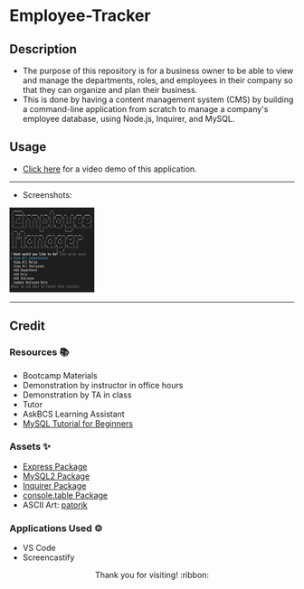 # Employee-Tracker

## Description

- The purpose of this repository is for a business owner to be able to view and manage the departments, roles, and employees in their company so that they can organize and plan their business.
- This is done by having a content management system (CMS) by building a command-line application from scratch to manage a company's employee database, using Node.js, Inquirer, and MySQL.

## Usage

- [Click here](*) for a video demo of this application.

---------------------------

- Screenshots:

<img src="./demo-images/demo1.png" width="150" height="150">

---------------------------

## Credit

### Resources :books:
- Bootcamp Materials
- Demonstration by instructor in office hours
- Demonstration by TA in class
- Tutor
- AskBCS Learning Assistant
- [MySQL Tutorial for Beginners](https://www.youtube.com/watch?v=7S_tz1z_5bA)

### Assets :sparkles:
- [Express Package](https://www.npmjs.com/package/express/v/4.16.4)
- [MySQL2 Package](https://www.npmjs.com/package/mysql2)
- [Inquirer Package](https://www.npmjs.com/package/inquirer/v/8.2.4)
- [console.table Package](https://www.npmjs.com/package/console.table)
- ASCII Art: [patorjk](https://patorjk.com/software/taag/)

### Applications Used :gear:
- VS Code
- Screencastify

<p align="center">Thank you for visiting! :ribbon:</p>